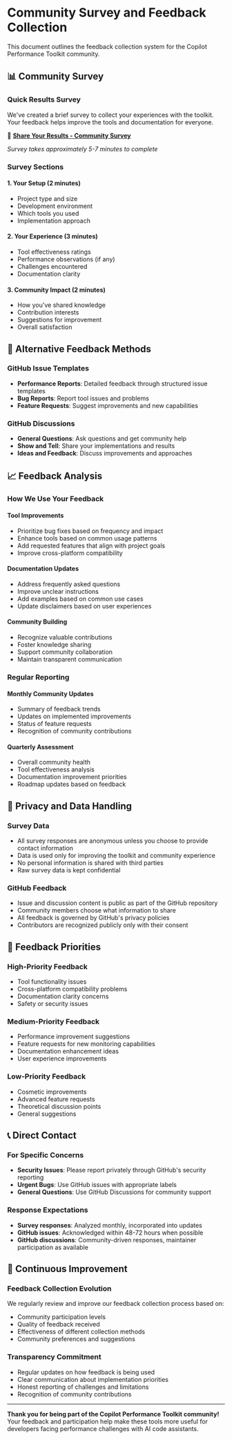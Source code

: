# Community Survey and Feedback Collection

This document outlines the feedback collection system for the Copilot Performance Toolkit community.

## 📊 Community Survey

### Quick Results Survey

We've created a brief survey to collect your experiences with the toolkit. Your feedback helps improve the tools and documentation for everyone.

🔗 **[Share Your Results - Community Survey](https://forms.gle/placeholder-survey-link)**

*Survey takes approximately 5-7 minutes to complete*

### Survey Sections

#### 1. Your Setup (2 minutes)
- Project type and size
- Development environment
- Which tools you used
- Implementation approach

#### 2. Your Experience (3 minutes)  
- Tool effectiveness ratings
- Performance observations (if any)
- Challenges encountered
- Documentation clarity

#### 3. Community Impact (2 minutes)
- How you've shared knowledge
- Contribution interests
- Suggestions for improvement
- Overall satisfaction

## 📝 Alternative Feedback Methods

### GitHub Issue Templates
- **Performance Reports**: Detailed feedback through structured issue templates
- **Bug Reports**: Report tool issues and problems
- **Feature Requests**: Suggest improvements and new capabilities

### GitHub Discussions
- **General Questions**: Ask questions and get community help
- **Show and Tell**: Share your implementations and results
- **Ideas and Feedback**: Discuss improvements and approaches

## 📈 Feedback Analysis

### How We Use Your Feedback

#### Tool Improvements
- Prioritize bug fixes based on frequency and impact
- Enhance tools based on common usage patterns
- Add requested features that align with project goals
- Improve cross-platform compatibility

#### Documentation Updates
- Address frequently asked questions
- Improve unclear instructions
- Add examples based on common use cases
- Update disclaimers based on user experiences

#### Community Building
- Recognize valuable contributions
- Foster knowledge sharing
- Support community collaboration
- Maintain transparent communication

### Regular Reporting

#### Monthly Community Updates
- Summary of feedback trends
- Updates on implemented improvements
- Status of feature requests
- Recognition of community contributions

#### Quarterly Assessment
- Overall community health
- Tool effectiveness analysis
- Documentation improvement priorities
- Roadmap updates based on feedback

## 🤝 Privacy and Data Handling

### Survey Data
- All survey responses are anonymous unless you choose to provide contact information
- Data is used only for improving the toolkit and community experience
- No personal information is shared with third parties
- Raw survey data is kept confidential

### GitHub Feedback
- Issue and discussion content is public as part of the GitHub repository
- Community members choose what information to share
- All feedback is governed by GitHub's privacy policies
- Contributors are recognized publicly only with their consent

## 🎯 Feedback Priorities

### High-Priority Feedback
- Tool functionality issues
- Cross-platform compatibility problems
- Documentation clarity concerns
- Safety or security issues

### Medium-Priority Feedback
- Performance improvement suggestions
- Feature requests for new monitoring capabilities
- Documentation enhancement ideas
- User experience improvements

### Low-Priority Feedback
- Cosmetic improvements
- Advanced feature requests
- Theoretical discussion points
- General suggestions

## 📞 Direct Contact

### For Specific Concerns
- **Security Issues**: Please report privately through GitHub's security reporting
- **Urgent Bugs**: Use GitHub issues with appropriate labels
- **General Questions**: Use GitHub Discussions for community support

### Response Expectations
- **Survey responses**: Analyzed monthly, incorporated into updates
- **GitHub issues**: Acknowledged within 48-72 hours when possible
- **GitHub discussions**: Community-driven responses, maintainer participation as available

## 🔄 Continuous Improvement

### Feedback Collection Evolution
We regularly review and improve our feedback collection process based on:
- Community participation levels
- Quality of feedback received
- Effectiveness of different collection methods
- Community preferences and suggestions

### Transparency Commitment
- Regular updates on how feedback is being used
- Clear communication about implementation priorities
- Honest reporting of challenges and limitations
- Recognition of community contributions

---

**Thank you for being part of the Copilot Performance Toolkit community!** Your feedback and participation help make these tools more useful for developers facing performance challenges with AI code assistants.
